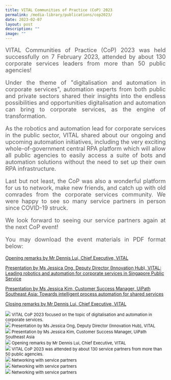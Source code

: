 ```yaml
---
title: VITAL Communities of Practice (CoP) 2023
permalink: /media-library/publications/cop2023/
date: 2023-02-07
layout: post
description: ""
image: ""
---
```

<p style="font-size: 18px;color:#585858;text-align:justify;">
VITAL Communities of Practice (CoP) 2023 was held successfully on 7 February 2023, attended by about 130 corporate services leaders from more than 50 public agencies!
</p>
<p style="font-size: 18px;color:#585858;text-align:justify;">
Under the theme of "digitalisation and automation in corporate services", automation experts from both public and private sectors shared their insights into the endless possibilities and opportunities digitalisation and automation can bring to corporate services, as the engine of transformation.
</p>
<p style="font-size: 18px;color:#585858;text-align:justify;">
As the robotics and automation lead for corporate services in the public sector, VITAL shared about our ongoing and upcoming automation initiatives, including the very exciting whole-of-government central RPA platform which will allow all public agencies to easily access a suite of bots and automation solutions without the need to set up their own RPA infrastructure.
</p>
<p style="font-size: 18px;color:#585858;text-align:justify;">
Last but not least, the CoP was also a wonderful platform for us to network, make new friends, and catch up with old comrades from the corporate services community. We were happy to see so many service partners in person since COVID-19 struck.
</p>
<p style="font-size: 18px;color:#585858;text-align:justify;">
We look forward to seeing our service partners again at the next CoP event!
</p>
<p style="font-size: 18px;color:#585858;text-align:justify;">
You may download the event materials in PDF format below:
</p>
<a href = "/files/COP opening.pdf">Opening remarks by Mr Dennis Lui, Chief Executive, VITAL</a> 

<a href = "/files/COP VITAL.pdf">Presentation by Ms Jessica Ong, Deputy Director (Innovation Hub), VITAL: Leading robotics and automation for corporate services in Singapore Public Service</a> 

<a href = "/files/COP UiPath.pdf">Presentation by Ms Jessica Kim, Customer Success Manager, UiPath Southeast Asia: Towards intelligent process automation for shared services</a> 

<a href = "/files/COP closing.pdf">Closing remarks by Mr Dennis Lui, Chief Executive, VITAL</a> 

<img src="/images/Media/COP 1.jpg">
<font size="-1">VITAL CoP 2023 focused on the topic of digitalisation and automation in corporate services.</font>
<br>
<img src="/images/Media/COP 2.jpg">
<font size="-1">Presentation by Ms Jessica Ong, Deputy Director (Innovation Hub), VITAL </font>
<br>
<img src="/images/Media/COP 3.jpg">
<font size="-1">Presentation by Ms Jessica Kim, Customer Success Manager, UiPath Southeast Asia</font>
<br>
<img src="/images/Media/COP 4.jpg">
<font size="-1">Opening remarks by Mr Dennis Lui, Chief Executive, VITAL</font>
<br>
<img src="/images/Media/COP 5.jpg">
<font size="-1">VITAL CoP 2023 was attended by about 130 service partners from more than 50 public agencies.</font>
<br>
<img src="/images/Media/COP 6.jpg">
<font size="-1">Networking with service partners</font>
<br>
<img src="/images/Media/COP 7.jpg">
<font size="-1">Networking with service partners</font>
<br>
<img src="/images/Media/COP 8.jpg">
<font size="-1">Networking with service partners</font>